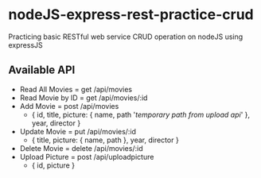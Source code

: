 # nodeJS-express-rest-practice-crud
Practicing basic RESTful web service CRUD operation on nodeJS using expressJS

## Available API
- Read All Movies   = get   /api/movies
- Read Movie by ID  = get   /api/movies/:id
- Add Movie         = post  /api/movies
    - {
        id,
        title,
        picture: {
            name,
            path '*temporary path from upload api*'
        },
        year,
        director
    }
- Update Movie      = put   /api/movies/:id
    - {
        title,
        picture: {
            name,
            path
        },
        year,
        director
    }
- Delete Movie      = delete    /api/movies/:id
- Upload Picture    = post      /api/uploadpicture
    - { id, picture }